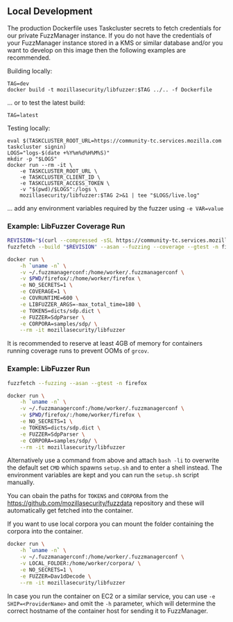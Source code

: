 ## Local Development

The production Dockerfile uses Taskcluster secrets to fetch credentials for our private FuzzManager instance. If you do not have the credentials of your FuzzManager instance stored in a KMS or similar database and/or you want to develop on this image then the following examples are recommended.

Building locally:

    TAG=dev
    docker build -t mozillasecurity/libfuzzer:$TAG ../.. -f Dockerfile

... or to test the latest build:

    TAG=latest

Testing locally:

    eval $(TASKCLUSTER_ROOT_URL=https://community-tc.services.mozilla.com taskcluster signin)
    LOGS="logs-$(date +%Y%m%d%H%M%S)"
    mkdir -p "$LOGS"
    docker run --rm -it \
        -e TASKCLUSTER_ROOT_URL \
        -e TASKCLUSTER_CLIENT_ID \
        -e TASKCLUSTER_ACCESS_TOKEN \
        -v "$(pwd)/$LOGS":/logs \
        mozillasecurity/libfuzzer:$TAG 2>&1 | tee "$LOGS/live.log"

... add any environment variables required by the fuzzer using `-e VAR=value`

### Example: LibFuzzer Coverage Run

```bash
REVISION="$(curl --compressed -sSL https://community-tc.services.mozilla.com/api/index/v1/task/project.fuzzing.coverage-revision.latest/artifacts/public/coverage-revision.txt)"
fuzzfetch --build "$REVISION" --asan --fuzzing --coverage --gtest -n firefox

docker run \
    -h `uname -n` \
    -v ~/.fuzzmanagerconf:/home/worker/.fuzzmanagerconf \
    -v $PWD/firefox/:/home/worker/firefox \
    -e NO_SECRETS=1 \
    -e COVERAGE=1 \
    -e COVRUNTIME=600 \
    -e LIBFUZZER_ARGS=-max_total_time=180 \
    -e TOKENS=dicts/sdp.dict \
    -e FUZZER=SdpParser \
    -e CORPORA=samples/sdp/ \
    --rm -it mozillasecurity/libfuzzer
```

It is recommended to reserve at least 4GB of memory for containers running coverage runs to prevent OOMs of `grcov`.

### Example: LibFuzzer Run

```bash
fuzzfetch --fuzzing --asan --gtest -n firefox

docker run \
    -h `uname -n` \
    -v ~/.fuzzmanagerconf:/home/worker/.fuzzmanagerconf \
    -v $PWD/firefox/:/home/worker/firefox \
    -e NO_SECRETS=1 \
    -e TOKENS=dicts/sdp.dict \
    -e FUZZER=SdpParser \
    -e CORPORA=samples/sdp/ \
    --rm -it mozillasecurity/libfuzzer
```

Alternatively use a command from above and attach `bash -li` to overwrite the default set `CMD` which spawns `setup.sh` and to enter a shell instead. The environment variables are kept and you can run the `setup.sh` script manually.

You can obain the paths for `TOKENS` and `CORPORA` from the https://github.com/mozillasecurity/fuzzdata repository and these will automatically get fetched into the container.

If you want to use local corpora you can mount the folder containing the corpora into the container.

```bash
docker run \
    -h `uname -n` \
    -v ~/.fuzzmanagerconf:/home/worker/.fuzzmanagerconf \
    -v LOCAL_FOLDER:/home/worker/corpora/ \
    -e NO_SECRETS=1 \
    -e FUZZER=Dav1dDecode \
    --rm -it mozillasecurity/libfuzzer
```

In case you run the container on EC2 or a similar service, you can use `-e SHIP=<ProviderName>` and omit the `-h` parameter, which will determine the correct hostname of the container host for sending it to FuzzManager.
